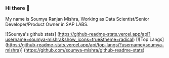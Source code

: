 ### Hi there 👋
My name is Soumya Ranjan Mishra,
Working as Data Scientist/Senior Developer/Product Owner in SAP LABS.

<!--
**soumya-mishra/soumya-mishra** is a ✨ _special_ ✨ repository because its `README.md` (this file) appears on your GitHub profile.

Here are some ideas to get you started:

- 🔭 I’m currently working on ...
- 🌱 I’m currently learning ...
- 👯 I’m looking to collaborate on ...
- 🤔 I’m looking for help with ...
- 💬 Ask me about ...
- 📫 How to reach me: ...
- 😄 Pronouns: ...
- ⚡ Fun fact: ...
-->

![Soumya's github stats] (https://github-readme-stats.vercel.app/api?username=soumya-mishra&show_icons=true&theme=radical)
[![Top Langs] (https://github-readme-stats.vercel.app/api/top-langs/?username=soumya-mishra)] (https://github.com/soumya-mishra/github-readme-stats)


